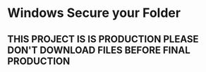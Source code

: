 # Windows Secure your Folder


## THIS PROJECT IS IS PRODUCTION PLEASE DON'T DOWNLOAD FILES BEFORE FINAL PRODUCTION
